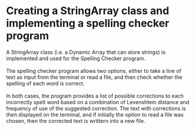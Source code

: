 # Creating a StringArray class and implementing a spelling checker program
A StringArray class (i.e. a Dynamic Array that can store strings) is implemented and used for the Spelling Checker program. <br /> <br />
The spelling checker program allows two options, either to take a line of text as input from the terminal or read 
a file, and then check whether the spelling of each word is correct. <br /> <br />
In both cases, the program provides a list of possible corrections to each incorrectly spelt word based on a 
combination of Levenshtein distance and frequency of use of the suggested correction. The text with corrections is then displayed
on the terminal, and if initially the option to read a file was chosen, then the corrected text is writtern into a new file.

